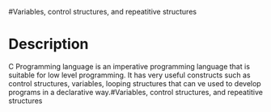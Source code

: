 #Variables, control structures, and repeatitive structures

# Description
C Programming language is an imperative programming language that is suitable for low level programming. It has very useful constructs such as 
control structures, variables, looping structures that can ve used to develop programs in a declarative way.#Variables, control structures, and repeatitive structures
